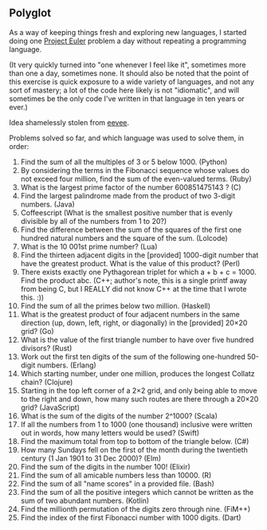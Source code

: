 ## Polyglot

As a way of keeping things fresh and exploring new languages, I started doing one [Project Euler](https://projecteuler.net/) problem a day without repeating a programming language.

(It very quickly turned into "one whenever I feel like it", sometimes more than one a day, sometimes none. It should also be noted that the point of this exercise is quick exposure to a wide variety of languages, and not any sort of mastery; a lot of the code here likely is not "idiomatic", and will sometimes be the only code I've written in that language in ten years or ever.)

Idea shamelessly stolen from [eevee](https://github.com/eevee).

Problems solved so far, and which language was used to solve them, in order:
1. Find the sum of all the multiples of 3 or 5 below 1000. (Python)
2. By considering the terms in the Fibonacci sequence whose values do not exceed four million, find the sum of the even-valued terms. (Ruby)
3. What is the largest prime factor of the number 600851475143 ? (C)
4. Find the largest palindrome made from the product of two 3-digit numbers. (Java)
5. Coffeescript (What is the smallest positive number that is evenly divisible by all of the numbers from 1 to 20?)
6. Find the difference between the sum of the squares of the first one hundred natural numbers and the square of the sum. (Lolcode)
7. What is the 10 001st prime number? (Lua)
8. Find the thirteen adjacent digits in the \[provided\] 1000-digit number that have the greatest product. What is the value of this product? (Perl)
9. There exists exactly one Pythagorean triplet for which a + b + c = 1000. Find the product abc. (C++; author's note, this is a single printf away from being C, but I REALLY did not know C++ at the time that I wrote this. :))
10. Find the sum of all the primes below two million. (Haskell)
11. What is the greatest product of four adjacent numbers in the same direction (up, down, left, right, or diagonally) in the \[provided\] 20×20 grid? (Go)
12. What is the value of the first triangle number to have over five hundred divisors? (Rust)
13. Work out the first ten digits of the sum of the following one-hundred 50-digit numbers. (Erlang)
14. Which starting number, under one million, produces the longest Collatz chain? (Clojure)
15. Starting in the top left corner of a 2×2 grid, and only being able to move to the right and down, how many such routes are there through a 20×20 grid? (JavaScript)
16. What is the sum of the digits of the number 2^1000? (Scala)
17. If all the numbers from 1 to 1000 (one thousand) inclusive were written out in words, how many letters would be used? (Swift)
18. Find the maximum total from top to bottom of the triangle below. (C#)
19. How many Sundays fell on the first of the month during the twentieth century (1 Jan 1901 to 31 Dec 2000)? (Elm)
20. Find the sum of the digits in the number 100! (Elixir)
21. Find the sum of all amicable numbers less than 10000. (R)
22. Find the sum of all "name scores" in a provided file. (Bash)
23. Find the sum of all the positive integers which cannot be written as the sum of two abundant numbers. (Kotlin)
24. Find the millionth permutation of the digits zero through nine. (FiM++)
25. Find the index of the first Fibonacci number with 1000 digits. (Dart)